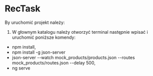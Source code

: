 # RecTask
By uruchomić projekt należy:
1. W głownym katalogu należy otworzyć terminal następnie wpisać i uruchomić poniższe komendy:
- npm install,
- npm install -g json-server 
- json-server --watch mock_products/products.json --routes mock_products/routes.json --delay 500,
- ng serve


